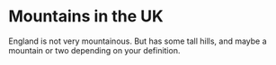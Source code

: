 Mountains in the UK
===================
England is not very mountainous. 
But has some tall hills, and maybe a mountain or two depending on your definition.
